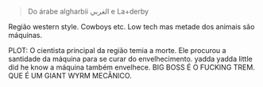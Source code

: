 > Do árabe algharbii الغربي e La+derby


Região western style. Cowboys etc. Low tech mas metade dos animais são máquinas.

PLOT: O cientista principal da região temia a morte. Ele procurou a santidade da máquina para se curar do envelhecimento. yadda yadda little did he know a máquina também envelhece. BIG BOSS É O FUCKING TREM. QUE É UM GIANT WYRM MECÂNICO.